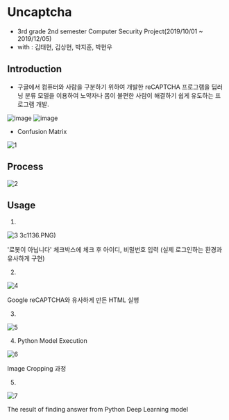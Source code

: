 # Uncaptcha



+ 3rd grade 2nd semester Computer Security Project(2019/10/01 ~ 2019/12/05)
+ with : 김태현, 김상현, 박지훈, 박현우



## Introduction

+ 구글에서 컴퓨터와 사람을 구분하기 위하여 개발한 reCAPTCHA 프로그램을 딥러닝 분류 모델을 이용하여 노약자나 몸이 불편한 사람이 해결하기 쉽게 유도하는 프로그램 개발.

![image](https://user-images.githubusercontent.com/62137510/92397263-809b3b00-f161-11ea-87d4-d6671050c294.png)
![image](https://user-images.githubusercontent.com/62137510/92397280-8729b280-f161-11ea-9364-cf4cbb81b828.png)

* Confusion Matrix

![1](https://user-images.githubusercontent.com/50494545/92570976-81e17a80-f2bd-11ea-9a0e-d9cde18e7e6c.PNG)





## Process

![2](https://user-images.githubusercontent.com/50494545/92570999-8a39b580-f2bd-11ea-99d0-b612453c1136.PNG)





## Usage

1. 
![3](https://user-images.githubusercontent.com/50494545/92571029-91f95a00-f2bd-11ea-9c17-2ee69c803525.PNG)
3c1136.PNG)

'로봇이 아닙니다' 체크박스에 체크 후 아이디, 비밀번호 입력 (실제 로그인하는 환경과 유사하게 구현)





2. 
![4](https://user-images.githubusercontent.com/50494545/92571061-9aea2b80-f2bd-11ea-92c4-74ee4cf0eec8.png)

Google reCAPTCHA와 유사하게 만든 HTML 실행





3. 
![5](https://user-images.githubusercontent.com/50494545/92571082-a2a9d000-f2bd-11ea-9917-336ab3fe0233.png)





4. Python Model Execution

![6](https://user-images.githubusercontent.com/50494545/92571113-accbce80-f2bd-11ea-8146-083c66e814d2.png)

Image Cropping 과정





5. 
![7](https://user-images.githubusercontent.com/50494545/92571140-b35a4600-f2bd-11ea-8724-e03ed811630f.png)

The result of finding answer from Python Deep Learning model
